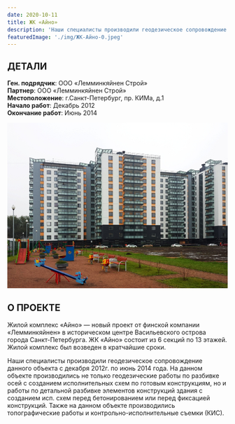 ```yaml
---
date: 2020-10-11
title: ЖК «Айно»
description: 'Наши специалисты производили геодезическое сопровождение данного объекта с декабря 2012г. по июнь 2014 года.'
featuredImage: './img/ЖК-Айно-0.jpeg'
---
```


## ДЕТАЛИ

**Ген. подрядчик**: ООО «Лемминкяйнен Строй»  
**Партнер**: ООО «Лемминкяйнен Строй»  
**Местоположение**: г.Санкт-Петербург, пр. КИМа, д.1  
**Начало работ**: Декабрь 2012  
**Окончание работ**: Июнь 2014

![ЖК Айно](./img/ЖК-Айно-1.jpeg)

## О ПРОЕКТЕ

Жилой комплекс «Айно» — новый проект от финской компании «Лемминкяйнен» в историческом центре Васильевского острова города Санкт-Петербурга. ЖК «Айно» состоит из 6 секций по 13 этажей. Жилой комплекс был возведен в кратчайшие сроки.

Наши специалисты производили геодезическое сопровождение данного объекта с декабря 2012г. по июнь 2014 года. На данном объекте производились не только геодезические работы по разбивке осей с созданием исполнительных схем по готовым конструкциям, но и работы по детальной разбивке элементов конструкций здания с созданием исп. схем перед бетонированием или перед фиксацией конструкций.
Также на данном объекте производились топографические работы и контрольно-исполнительные съемки (КИС).
